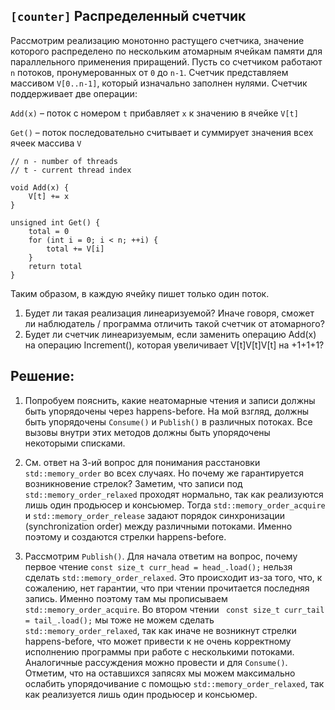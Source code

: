 ## `[counter]` Распределенный счетчик

Рассмотрим реализацию монотонно растущего счетчика, значение которого распределено по нескольким атомарным ячейкам памяти для параллельного применения приращений.
Пусть со счетчиком работают `n` потоков, пронумерованных от `0` до `n-1`. 
Счетчик представляем массивом `V[0..n-1]`, который изначально заполнен нулями.
Счетчик поддерживает две операции:

`Add(x)` – поток с номером `t` прибавляет `x` к значению в ячейке `V[t]`

`Get()` – поток последовательно считывает и суммирует значения всех ячеек массива `V`

```
// n - number of threads
// t - current thread index

void Add(x) {
    V[t] += x
}

unsigned int Get() {
    total = 0
    for (int i = 0; i < n; ++i) {
        total += V[i]
    }
    return total
}
```

Таким образом, в каждую ячейку пишет только один поток.

1) Будет ли такая реализация линеаризуемой? Иначе говоря, сможет ли наблюдатель / программа отличить такой счетчик от атомарного?
2) Будет ли счетчик линеаризуемым, если заменить операцию Add(x) на операцию Increment(), которая увеличивает V[t]V[t]V[t] на +1+1+1?


## Решение:

1) Попробуем пояснить, какие неатомарные чтения и записи должны быть упорядочены через happens-before. На мой взгляд, должны быть упорядочены `Consume()` и `Publish()` в различных потоках. Все вызовы внутри этих методов должны быть упорядочены некоторыми списками. 
 
2) См. ответ на 3-ий вопрос для понимания расстановки `std::memory_order` во всех случаях. Но почему же гарантируется возникновение стрелок? Заметим, что записи под `std::memory_order_relaxed` проходят нормально, так как реализуются лишь один продьюсер и консьюмер. Тогда `std::memory_order_acquire` и `std::memory_order_release` задают порядок синхронизации (synchronization order) между различными потоками. Именно поэтому и создаются стрелки happens-before.
 
3) Рассмотрим `Publish()`. Для начала ответим на вопрос, почему первое чтение `const size_t curr_head = head_.load();` нельзя сделать `std::memory_order_relaxed`. Это происходит из-за того, что, к сожалению, нет гарантии, что при чтении прочитается последняя запись. Именно поэтому там мы прописываем `std::memory_order_acquire`. Во втором чтении ` const size_t curr_tail = tail_.load();` мы тоже не можем сделать `std::memory_order_relaxed`, так как иначе не возникнут стрелки happens-before, что может привести к не очень корректному исполнению программы при работе с несколькими потоками. Аналогичные рассуждения можно провести и для `Consume()`. Отметим, что на оставшихся запясях мы можем максимально ослабить упорядочивание с помощью `std::memory_order_relaxed`, так как реализуется лишь один продьюсер и консьюмер.
